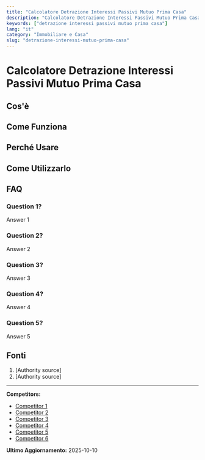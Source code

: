 ```yaml
---
title: "Calcolatore Detrazione Interessi Passivi Mutuo Prima Casa"
description: "Calcolatore Detrazione Interessi Passivi Mutuo Prima Casa"
keywords: ["detrazione interessi passivi mutuo prima casa"]
lang: "it"
category: "Immobiliare e Casa"
slug: "detrazione-interessi-mutuo-prima-casa"
---
```


# Calcolatore Detrazione Interessi Passivi Mutuo Prima Casa

<!-- TODO: Add introduction -->

## Cos'è

<!-- TODO: Explain what this calculator does -->

## Come Funziona

<!-- TODO: Explain methodology -->

## Perché Usare

<!-- TODO: List benefits -->

## Come Utilizzarlo

<!-- TODO: Step-by-step guide -->

## FAQ

### Question 1?
Answer 1

### Question 2?
Answer 2

### Question 3?
Answer 3

### Question 4?
Answer 4

### Question 5?
Answer 5

## Fonti

1. [Authority source]
2. [Authority source]

---

**Competitors:**
- [Competitor 1](https://www.mutuisupermarket.it/calcolo-mutuo/calcolo-detrazione-interessi/)
- [Competitor 2](https://www.bancobpm.it/magazine/privati/realizza-i-tuoi-progetti/impara-a-calcolare-gli-interessi-passivi-del-mutuo/)
- [Competitor 3](https://www.mutuionline.it/guide-mutui/calcolo-risparmio-fiscale-mutuo.asp)
- [Competitor 4](https://www.fiscoetasse.com/approfondimenti/10195-mutuo-prima-casa-detrazione-irpef-per-interessi-passivi.html)
- [Competitor 5](https://www.bancosardegna.it/perche-sceglierci/magazine-banco-di-sardegna/interessi-passivi-mutuo)
- [Competitor 6](https://mutuionline.24oreborsaonline.ilsole24ore.com/guide-mutui/calcolo-risparmio-fiscale-mutuo.asp)

**Ultimo Aggiornamento:** 2025-10-10
